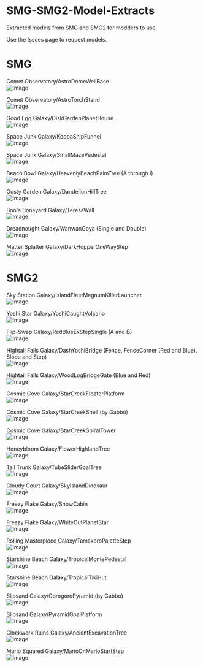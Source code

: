 # SMG-SMG2-Model-Extracts
Extracted models from SMG and SMG2 for modders to use.

Use the Issues page to request models.

# SMG
Comet Observatory/AstroDomeWellBase  
![Image](/SMG/Comet%20Observatory/AstroDomeWellBase.png)

Comet Observatory/AstroTorchStand  
![Image](/SMG/Comet%20Observatory/AstroTorchStand.png)

Good Egg Galaxy/DiskGardenPlanetHouse  
![Image](/SMG/Good%20Egg%20Galaxy/DiskGardenPlanetHouse.png)

Space Junk Galaxy/KoopaShipFunnel  
![Image](/SMG/Space%20Junk%20Galaxy/KoopaShipFunnel.png)

Space Junk Galaxy/SmallMazePedestal  
![Image](/SMG/Space%20Junk%20Galaxy/SmallMazePedestal.png)

Beach Bowl Galaxy/HeavenlyBeachPalmTree (A through I)  
![Image](/SMG/Beach%20Bowl%20Galaxy/HeavenlyBeachPalmTree.png)

Gusty Garden Galaxy/DandelionHillTree  
![Image](/SMG/Gusty%20Garden%20Galaxy/DandelionHillTree.png)

Boo's Boneyard Galaxy/TeresaWall  
![Image](/SMG/Boo's%20Boneyard%20Galaxy/TeresaWall.png)

Dreadnought Galaxy/WanwanGoya (Single and Double)  
![Image](/SMG/Dreadnought%20Galaxy/WanwanGoya.png)

Matter Splatter Galaxy/DarkHopperOneWayStep  
![Image](/SMG/Matter%20Splatter%20Galaxy/DarkHopperOneWayStep.png)

# SMG2
Sky Station Galaxy/IslandFleetMagnumKillerLauncher  
![Image](/SMG2/Sky%20Station%20Galaxy/IslandFleetMagnumKillerLauncher.png)

Yoshi Star Galaxy/YoshiCaughtVolcano  
![Image](/SMG2/Yoshi%20Star%20Galaxy/YoshiCaughtVolcano.png)

Flip-Swap Galaxy/RedBlueExStepSingle (A and B)  
![Image](/SMG2/Flip-Swap%20Galaxy/RedBlueExStepSingle.png)

Hightail Falls Galaxy/DashYoshiBridge (Fence, FenceCorner (Red and Blue), Slope and Step)  
![Image](/SMG2/Hightail%20Falls%20Galaxy/DashYoshiBridge.png)

Hightail Falls Galaxy/WoodLogBridgeGate (Blue and Red)  
![Image](/SMG2/Hightail%20Falls%20Galaxy/WoodLogBridgeGate.png)

Cosmic Cove Galaxy/StarCreekFloaterPlatform  
![Image](/SMG2/Cosmic%20Cove%20Galaxy/StarCreekFloaterPlatform.png)

Cosmic Cove Galaxy/StarCreekShell (by Gabbo)  
![Image](/SMG2/Cosmic%20Cove%20Galaxy/StarCreekShell.png)

Cosmic Cove Galaxy/StarCreekSpiralTower  
![Image](/SMG2/Cosmic%20Cove%20Galaxy/StarCreekSpiralTower.png)

Honeybloom Galaxy/FlowerHighlandTree  
![Image](/SMG2/Honeybloom%20Galaxy/FlowerHighlandTree.png)

Tall Trunk Galaxy/TubeSliderGoalTree  
![Image](/SMG2/Tall%20Trunk%20Galaxy/TubeSliderGoalTree.png)

Cloudy Court Galaxy/SkyIslandDinosaur  
![Image](/SMG2/Cloudy%20Court%20Galaxy/SkyIslandDinosaur.png)

Freezy Flake Galaxy/SnowCabin  
![Image](/SMG2/Freezy%20Flake%20Galaxy/SnowCabin.png)

Freezy Flake Galaxy/WhiteOutPlanetStar  
![Image](/SMG2/Freezy%20Flake%20Galaxy/WhiteOutPlanetStar.png)

Rolling Masterpiece Galaxy/TamakoroPaletteStep  
![Image](/SMG2/Rolling%20Masterpiece%20Galaxy/TamakoroPaletteStep.png)

Starshine Beach Galaxy/TropicalMontePedestal  
![Image](/SMG2/Starshine%20Beach%20Galaxy/TropicalMontePedestal.png)

Starshine Beach Galaxy/TropicalTikiHut  
![Image](/SMG2/Starshine%20Beach%20Galaxy/TropicalTikiHut.png)

Slipsand Galaxy/GorogoroPyramid (by Gabbo)  
![Image](/SMG2/Slipsand%20Galaxy/GorogoroPyramid.png)

Slipsand Galaxy/PyramidGoalPlatform  
![Image](/SMG2/Slipsand%20Galaxy/PyramidGoalPlatform.png)

Clockwork Ruins Galaxy/AncientExcavationTree  
![Image](/SMG2/Clockwork%20Ruins%20Galaxy/AncientExcavationTree.png)

Mario Squared Galaxy/MarioOnMarioStartStep  
![Image](/SMG2/Mario%20Squared%20Galaxy/MarioOnMarioStartStep.png)
